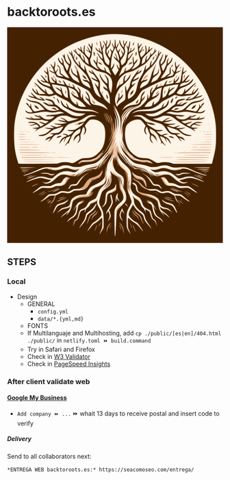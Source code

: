# backtoroots.es

[![backtoroots.es](/assets/media/logo.png)](https://backtoroots.es/)


## STEPS


### Local

- Design
  - GENERAL
    - `config.yml`
    - `data/*.{yml,md}`
  - FONTS
  - If Multilanguaje and Multihosting, add `cp ./public/[es|en]/404.html ./public/` in `netlify.toml ⏩ build.command`
  - Try in Safari and Firefox
  - Check in [W3 Validator](https://validator.w3.org/)
  - Check in [PageSpeed Insights](https://pagespeed.web.dev/)


### After client validate web


#### [Google My Business](https://business.google.com/)

- `Add company ⏩ ...` ⏩ whait 13 days to receive postal and insert code to verify


##### Delivery

Send to all collaborators next:

```
*ENTREGA WEB backtoroots.es:* https://seacomoseo.com/entrega/
```
